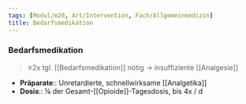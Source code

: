 ```yaml
---
tags: [Modul/m20, Art/Intervention, Fach/Allgemeinmedizin]
title: Bedarfsmedikation
---
```

### Bedarfsmedikation
> ≥2x tgl. [[Bedarfsmedikation]] nötig → insuffiziente [[Analgesie]]
- **Präparate**:: Unretardierte, schnellwirksame [[Analgetika]]
- **Dosis**:: ⅙ der Gesamt-[[Opioide]]-Tagesdosis, bis 4x / d